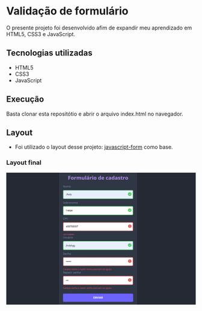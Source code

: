 # Validação de formulário
O presente projeto foi desenvolvido afim de expandir meu aprendizado em HTML5, CSS3 e JavaScript.

## Tecnologias utilizadas
- HTML5
- CSS3
- JavaScript

## Execução
Basta clonar esta repositótio e abrir o arquivo index.html no navegador.

## Layout
- Foi utilizado o layout desse projeto: [javascript-form](https://github.com/gabrieldiasss/javascript-form) como base.

### Layout final
![layout](./assets/layout.png)
